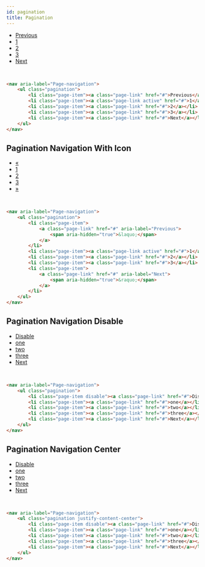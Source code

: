 ```yaml
---
id: pagination
title: Pagination
---
```


<nav aria-label="Page-navigation">
    <ul className="pagination">
        <li className="page-item"><a className="page-link" href="#">Previous</a></li>
        <li className="page-item"><a className="page-link active" href="#">1</a></li>
        <li className="page-item"><a className="page-link" href="#">2</a></li>
        <li className="page-item"><a className="page-link" href="#">3</a></li>
        <li className="page-item"><a className="page-link" href="#">Next</a></li>
    </ul>
</nav>
<br />

```html
<nav aria-label="Page-navigation">
    <ul class="pagination">
        <li class="page-item"><a class="page-link" href="#">Previous</a></li>
        <li class="page-item"><a class="page-link active" href="#">1</a></li>
        <li class="page-item"><a class="page-link" href="#">2</a></li>
        <li class="page-item"><a class="page-link" href="#">3</a></li>
        <li class="page-item"><a class="page-link" href="#">Next</a></li>
    </ul>
</nav>
```


## Pagination Navigation With Icon
<nav aria-label="Page-navigation">
    <ul className="pagination">
        <li className="page-item">
            <a className="page-link" href="#" aria-label="Previous">
                <span aria-hidden="true">&laquo;</span>
            </a>
        </li>
        <li className="page-item"><a className="page-link active" href="#">1</a></li>
        <li className="page-item"><a className="page-link" href="#">2</a></li>
        <li className="page-item"><a className="page-link" href="#">3</a></li>
        <li className="page-item">
            <a className="page-link" href="#" aria-label="Next">
                <span aria-hidden="true">&raquo;</span>
            </a>
        </li>
    </ul>
</nav>
<br />

```html
<nav aria-label="Page-navigation">
    <ul class="pagination">
        <li class="page-item">
            <a class="page-link" href="#" aria-label="Previous">
                <span aria-hidden="true">&laquo;</span>
            </a>
        </li>
        <li class="page-item"><a class="page-link active" href="#">1</a></li>
        <li class="page-item"><a class="page-link" href="#">2</a></li>
        <li class="page-item"><a class="page-link" href="#">3</a></li>
        <li class="page-item">
            <a class="page-link" href="#" aria-label="Next">
                <span aria-hidden="true">&raquo;</span>
            </a>
        </li>
    </ul>
</nav>
```


## Pagination Navigation Disable
<nav aria-label="Page-navigation">
    <ul className="pagination">
        <li className="page-item disable"><a className="page-link" href="#">Disable</a></li>
        <li className="page-item"><a className="page-link" href="#">one</a></li>
        <li className="page-item"><a className="page-link" href="#">two</a></li>
        <li className="page-item"><a className="page-link" href="#">three</a></li>
        <li className="page-item"><a className="page-link" href="#">Next</a></li>
    </ul>
</nav>
<br />

```html
<nav aria-label="Page-navigation">
    <ul class="pagination">
        <li class="page-item disable"><a class="page-link" href="#">Disable</a></li>
        <li class="page-item"><a class="page-link" href="#">one</a></li>
        <li class="page-item"><a class="page-link" href="#">two</a></li>
        <li class="page-item"><a class="page-link" href="#">three</a></li>
        <li class="page-item"><a class="page-link" href="#">Next</a></li>
    </ul>
</nav>
```


## Pagination Navigation Center
<nav aria-label="Page-navigation">
    <ul className="pagination justify-content-center">
        <li className="page-item disable"><a className="page-link" href="#">Disable</a></li>
        <li className="page-item"><a className="page-link" href="#">one</a></li>
        <li className="page-item"><a className="page-link" href="#">two</a></li>
        <li className="page-item"><a className="page-link" href="#">three</a></li>
        <li className="page-item"><a className="page-link" href="#">Next</a></li>
    </ul>
</nav>
<br />

```html
<nav aria-label="Page-navigation">
    <ul class="pagination justify-content-center">
        <li class="page-item disable"><a class="page-link" href="#">Disable</a></li>
        <li class="page-item"><a class="page-link" href="#">one</a></li>
        <li class="page-item"><a class="page-link" href="#">two</a></li>
        <li class="page-item"><a class="page-link" href="#">three</a></li>
        <li class="page-item"><a class="page-link" href="#">Next</a></li>
    </ul>
</nav>
```